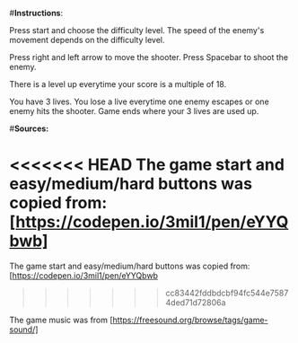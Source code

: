 #**Instructions**:

Press start and choose the difficulty level. 
The speed of the enemy's movement depends on the difficulty level.


Press right and left arrow to move the shooter.
Press Spacebar to shoot the enemy.

There is a level up everytime your score is a multiple of 18.

You have 3 lives. You lose a live everytime one enemy escapes or one enemy hits the shooter. Game ends where your 3 lives are used up.


#**Sources:**

<<<<<<< HEAD
The game start and easy/medium/hard buttons was copied from: [https://codepen.io/3mil1/pen/eYYQbwb]
=======
The game start and easy/medium/hard buttons was copied from: [https://codepen.io/3mil1/pen/eYYQbwb
>>>>>>> cc83442fddbdcbf94fc544e75874ded71d72806a

The game music was from [https://freesound.org/browse/tags/game-sound/]
